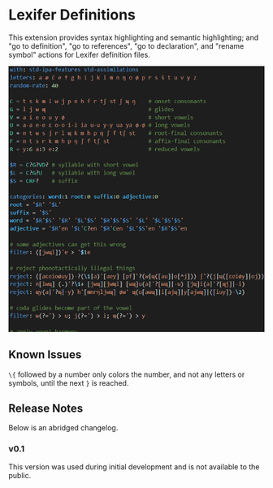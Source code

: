 # Lexifer Definitions

This extension provides syntax highlighting and semantic highlighting; and "go
to definition", "go to references", "go to declaration", and "rename symbol"
actions for Lexifer definition files.

![Preview with the default Dark theme](images/example.png)

## Known Issues

`\{` followed by a number only colors the number, and not any letters or
symbols, until the next `}` is reached.

## Release Notes

Below is an abridged changelog.

### v0.1

This version was used during initial development and is not available to the
public.
